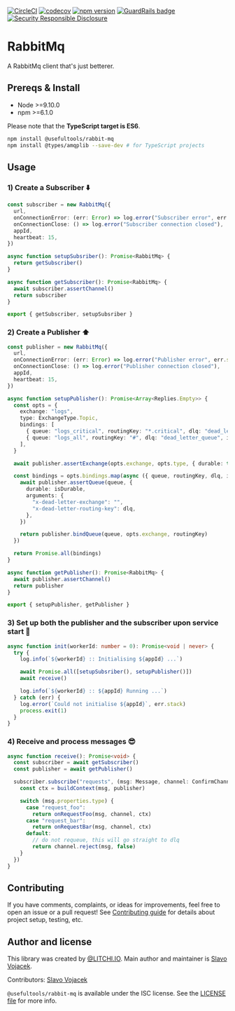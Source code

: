 [![CircleCI](https://circleci.com/gh/litchi-io/rabbit-mq.svg?style=svg)](https://circleci.com/gh/litchi-io/rabbit-mq)
[![codecov](https://codecov.io/gh/litchi-io/rabbit-mq/branch/master/graph/badge.svg)](https://codecov.io/gh/litchi-io/rabbit-mq)
[![npm version](https://img.shields.io/npm/v/@usefultools/rabbit-mq.svg)](https://www.npmjs.com/package/@usefultools/rabbit-mq)
[![GuardRails badge](https://badges.production.guardrails.io/litchi-io/rabbit-mq.svg)](https://www.guardrails.io)
[![Security Responsible Disclosure](https://img.shields.io/badge/Security-Responsible%20Disclosure-yellow.svg)](https://github.com/litchi-io/rabbit-mq/blob/master/SECURITY.md)

# RabbitMq

A RabbitMq client that's just betterer.

## Prereqs & Install

* Node >=9.10.0
* npm >=6.1.0

Please note that the **TypeScript target is ES6**.

```sh
npm install @usefultools/rabbit-mq
npm install @types/amqplib --save-dev # for TypeScript projects
```

## Usage

### 1) Create a Subscriber ⬇️

```typescript
const subscriber = new RabbitMq({
  url,
  onConnectionError: (err: Error) => log.error("Subscriber error", err.stack),
  onConnectionClose: () => log.error("Subscriber connection closed"),
  appId,
  heartbeat: 15,
})

async function setupSubsriber(): Promise<RabbitMq> {
  return getSubscriber()
}

async function getSubscriber(): Promise<RabbitMq> {
  await subscriber.assertChannel()
  return subscriber
}

export { getSubscriber, setupSubsriber }

```

### 2) Create a Publisher ⬆️

```typescript
const publisher = new RabbitMq({
  url,
  onConnectionError: (err: Error) => log.error("Publisher error", err.stack),
  onConnectionClose: () => log.error("Publisher connection closed"),
  appId,
  heartbeat: 15,
})

async function setupPublisher(): Promise<Array<Replies.Empty>> {
  const opts = {
    exchange: "logs",
    type: ExchangeType.Topic,
    bindings: [
      { queue: "logs_critical", routingKey: "*.critical", dlq: "dead_letter_queue", isDurable: true },
      { queue: "logs_all", routingKey: "#", dlq: "dead_letter_queue", isDurable: true },
    ],
  }

  await publisher.assertExchange(opts.exchange, opts.type, { durable: true })

  const bindings = opts.bindings.map(async ({ queue, routingKey, dlq, isDurable }) => {
    await publisher.assertQueue(queue, {
      durable: isDurable,
      arguments: {
        "x-dead-letter-exchange": "",
        "x-dead-letter-routing-key": dlq,
      },
    })

    return publisher.bindQueue(queue, opts.exchange, routingKey)
  })

  return Promise.all(bindings)
}

async function getPublisher(): Promise<RabbitMq> {
  await publisher.assertChannel()
  return publisher
}

export { setupPublisher, getPublisher }

```

### 3) Set up both the publisher and the subscriber upon service start 🔌

```typescript
async function init(workerId: number = 0): Promise<void | never> {
  try {
    log.info(`${workerId} :: Initialising ${appId} ...`)

    await Promise.all([setupSubsriber(), setupPublisher()])
    await receive()

    log.info(`${workerId} :: ${appId} Running ...`)
  } catch (err) {
    log.error(`Could not initialise ${appId}`, err.stack)
    process.exit(1)
  }
}

```

### 4) Receive and process messages 😎

```typescript
async function receive(): Promise<void> {
  const subscriber = await getSubscriber()
  const publisher = await getPublisher()

  subscriber.subscribe("requests", (msg: Message, channel: ConfirmChannel) => {
    const ctx = buildContext(msg, publisher)

    switch (msg.properties.type) {
      case "request_foo":
        return onRequestFoo(msg, channel, ctx)
      case "request_bar":
        return onRequestBar(msg, channel, ctx)
      default:
        // do not requeue, this will go straight to dlq
        return channel.reject(msg, false)
    }
  })
}

```

## Contributing

If you have comments, complaints, or ideas for improvements, feel free to open an issue or a pull request! See [Contributing guide](./CONTRIBUTING.md) for details about project setup, testing, etc.

## Author and license

This library was created by [@LITCHI.IO](https://github.com/litchi-io). Main author and maintainer is [Slavo Vojacek](https://github.com/slavovojacek).

Contributors: [Slavo Vojacek](https://github.com/slavovojacek)

`@usefultools/rabbit-mq` is available under the ISC license. See the [LICENSE file](./LICENSE.txt) for more info.
